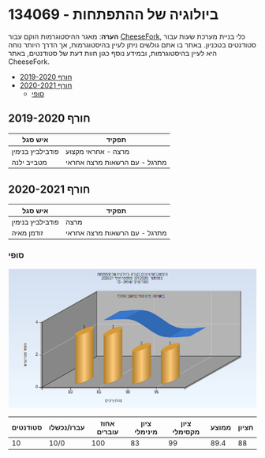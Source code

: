 # 134069 - ביולוגיה של ההתפתחות

**הערה**: מאגר ההיסטוגרמות הוקם עבור [CheeseFork](https://cheesefork.cf/), כלי בניית מערכת שעות עבור סטודנטים בטכניון. באתר בו אתם גולשים ניתן לעיין בהיסטוגרמות, אך הדרך היותר נוחה היא לעיין בהיסטוגרמות, ובמידע נוסף כגון חוות דעת של סטודנטים, באתר CheeseFork.

* [חורף 2019-2020](#201901)
* [חורף 2020-2021](#202001)
  * [סופי](#202001-Finals)

<h2 id="201901">חורף 2019-2020</h2>

| איש סגל | תפקיד |
| ---- | ---- |
| פודבילביץ בנימין | מרצה - אחראי מקצוע |
| מטבייב ילנה | מתרגל - עם הרשאות מרצה אחראי |

<h2 id="202001">חורף 2020-2021</h2>

| איש סגל | תפקיד |
| ---- | ---- |
| פודבילביץ בנימין | מרצה |
| זודמן מאיה | מתרגל - עם הרשאות מרצה אחראי |

<h3 id="202001-Finals">סופי</h3>

![202001 Finals](202001/Finals.png)

| סטודנטים | עברו/נכשלו | אחוז עוברים | ציון מינימלי | ציון מקסימלי | ממוצע | חציון |
| ---- | ---- | ---- | ---- | ---- | ---- | ---- |
| 10 | 10/0 | 100 | 83 | 99 | 89.4 | 88 |

